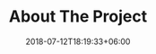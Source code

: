 ---
title: "About The Project"
date: 2018-07-12T18:19:33+06:00
heading : "WeFarm and Spark-Y Teamup"
description : "Insert description...Insert description...Insert description...Insert description...Insert description...Insert description...Insert description...Insert description...Insert description...Insert description...Insert description...Insert description...Insert description..."
expertise_title: "Represented cultures"
expertise_sectors: ["Culture 1", "Culture 2", "Culture 3", "Culture 4", "Culture 5"]
---